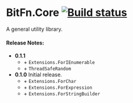 ﻿BitFn.Core [![Build status](https://ci.appveyor.com/api/projects/status/oy6i3wdm7mjht6i7/branch/master?svg=true)](https://ci.appveyor.com/project/dlras2/core/branch/master)
======
A general utility library.

#### Release Notes:
- **0.1.1**
  - \+ `Extensions.ForIEnumerable`
  - \+ `ThreadSafeRandom`
- **0.1.0** Initial release.
  - \+ `Extensions.ForChar`
  - \+ `Extensions.ForExpression`
  - \+ `Extensions.ForStringBuilder`

